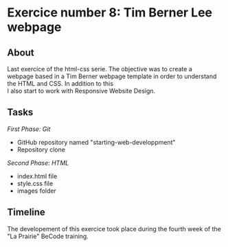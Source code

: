 # Exercice number 8: Tim Berner Lee webpage   
  
## About ##
Last exercice of the html-css serie. The objective was to create a  
webpage based in a Tim Berner webpage template in order to understand the HTML and CSS. In addition to this  
I also start to work with Responsive Website Design.  

## Tasks ## 

*First Phase: Git*  
* GitHub repository named "starting-web-developpment"  
* Repository clone  

*Second Phase: HTML*  
* index.html file  
* style.css file  
* images folder  

## Timeline ##  
The developement of this exercice took place during the fourth week of the "La Prairie" BeCode training.

